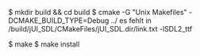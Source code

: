 $ mkdir build && cd build
$ cmake -G "Unix Makefiles" -DCMAKE_BUILD_TYPE=Debug ../
	es fehlt in /build/jUI_SDL/CMakeFiles/jUI_SDL.dir/link.txt
-lSDL2_ttf

$ make
$ make install

